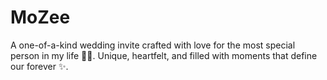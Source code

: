 # MoZee
A one-of-a-kind wedding invite crafted with love for the most special person in my life 🙈💋. Unique, heartfelt, and filled with moments that define our forever ✨.
